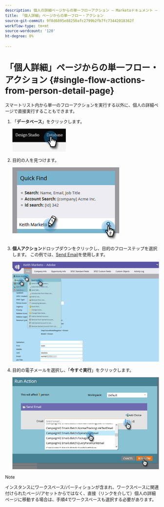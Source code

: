 ```yaml
---
description: 個人の詳細ページからの単一フローアクション — Marketoドキュメント — 製品ドキュメント
title: 「個人詳細」ページからの単一フロー・アクション
source-git-commit: 9f8d6895e88250afc2799b2fb7fc73442018362f
workflow-type: tm+mt
source-wordcount: '120'
ht-degree: 0%

---
```


# 「個人詳細」ページからの単一フロー・アクション {#single-flow-actions-from-person-detail-page}

スマートリスト内から単一のフローアクションを実行する以外に、個人の詳細ページで直接実行することもできます。

1. 「**データベース**」をクリックします。

   ![](assets/single-flow-actions-from-person-detail-page-1.png)

1. 目的の人を見つけます。

   ![](assets/single-flow-actions-from-person-detail-page-2.png)

1. **個人アクション**&#x200B;ドロップダウンをクリックし、目的のフローステップを選択します。 この例では、[Send Email](/help/marketo/product-docs/core-marketo-concepts/smart-campaigns/flow-actions/send-email.md)を使用します。

   ![](assets/single-flow-actions-from-person-detail-page-3.png)

1. 目的の電子メールを選択し、「**今すぐ実行**」をクリックします。

   ![](assets/single-flow-actions-from-person-detail-page-4.png)

>[!NOTE]
>
>インスタンスにワークスペース/パーティションが含まれ、ワークスペースに関連付けられたページ/アセットからではなく、直接（リンクを介して）個人の詳細ページに移動する場合は、手順4でワークスペースも選択する必要があります。
